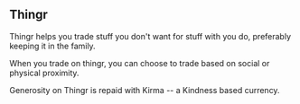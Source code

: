 Thingr
------

Thingr helps you trade stuff you don't want for stuff with you do, preferably
keeping it in the family.

When you trade on thingr, you can choose to trade based on social or physical
proximity.

Generosity on Thingr is repaid with Kirma -- a Kindness based currency.
